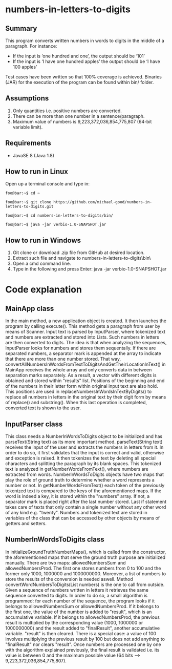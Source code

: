 # numbers-in-letters-to-digits

## Summary

This program converts written numbers in words to digits in the middle of a paragraph. 
For instance:
  - If the input is ‘one hundred and one’, the output should be ‘101’
  - If the input is ‘I have one hundred apples’ the output should be ‘I have 100 apples’
  
Test cases have been written so that 100% coverage is achieved. Binaries (JAR) for the execution of the program can be found within bin/ folder.

## Assumptions

1. Only quantities i.e. positive numbers are converted.
2. There can be more than one number in a sentence/paragraph.
3. Maximum value of numbers is 9,223,372,036,854,775,807 (64-bit variable limit).

## Requirements

- JavaSE 8 (Java 1.8)

## How to run in Linux

Open up a terminal console and type in:

```console
foo@bar:~$ cd ~
```
```console
foo@bar:~$ git clone https://github.com/michael-good/numbers-in-letters-to-digits.git
```
```console
foo@bar:~$ cd numbers-in-letters-to-digits/bin/
```
```console
foo@bar:~$ java -jar verbio-1.0-SNAPSHOT.jar
```

## How to run in Windows

1. Git clone or download .zip file from GitHub at desired location.
2. Extract such file and navigate to numbers-in-letters-to-digits\bin\
3. Open a cmd command line.
4. Type in the following and press Enter: java -jar verbio-1.0-SNAPSHOT.jar

# Code explanation

## MainApp class

In the main method, a new application object is created. It then launches the program by calling execute(). This method gets a paragraph from user by means of Scanner. 
Input text is parsed by InputParser, where tokenized text and numbers are extracted and stored into Lists. Such numbers in letters are then converted to digits.
The idea is that when analyzing the sequences, InputParser looks for numbers and stores them sequentally. If there are separated numbers, a separator mark is appended at the array to indicate that there are more than one number stored. That way, convertAllNumbersInWordsFromTextToDigitsAndGetTheirLocationInText() in MainApp receives the whole array and only converts data in between separation marks separately. As a result, a vector with different digits is obtained and stored within "results" list. Positions of the beginning and end of the numbers in their letter form within original input text are also hold. This positions are used in replaceNumbersInWordsInTextByDigits() to replace all numbers in letters in the original text by their digit form by means of replace() and substring(). 
When this last operation is completed, converted text is shown to the user.

## InputParser class

This class needs a NumberInWordsToDigits object to be initialized and has parseText(String text) as its more important method. parseText(String text) receives the input of the user and extracts the numbers in letters from it. In order to do so, it first validates that the input is correct and valid, otherwise and exception is raised. It then tokenizes the text by deleting all special characters and splitting the paragraph by its blank spaces. This tokenized text is analyzed in getNumberWordsFromText(), where numbers are extracted from words. 
NumberInWordsToDigits objects have two maps that play the role of ground truth to determine whether a word represents a number or not. In getNumberWordsFromText() each token of the previously tokenized text is compared to the keys of the aforementioned maps. If the word is indeed a key, it is stored within the "numbers" array. If not, a separator mark is placed right after the last number stored. Last if statement takes care of texts that only contain a single number without any other word of any kind e.g. "twenty".
Numbers and tokenized text are stored in variables of the class that can be accessed by other objects by means of getters and setters.

## NumberInWordsToDigits class

In initializeGroundTruthNumberMaps(), which is called from the constructor, the aforementioned maps that serve the ground truth purpose are initialized manually. There are two maps: allowedNumbersSum and allowedNumbersProd. The first one stores numbers from 0 to 100 and the former only 1000, 1000000 and 1000000000. Moreover, a list of numbers to store the results of the conversion is needed aswell. 
Method convertWordNumbersToDigits(List<String> numbers) is the one to call from outside. Given a sequence of numbers written in letters it retrieves the same sequence converted to digits. In order to do so, a small algorithm is programmed: for each number of the sequence, the program looks if it belongs to allowedNumbersSum or allowedNumbersProd. If it belongs to the first one, the value of the number is added to "result", which is an accumulative variable. If it belongs to allowedNumbersProd, the previous result is multiplied by the corresponding value (1000, 1000000 or 1000000000) and the result added to "finalResult", another accumulative variable. "result" is then cleared. There is a special case: a value of 100 involves multiplying the previous result by 100 but does not add anything to "finalResult" nor clears "result".
Once numbers are processed one by one with the algorithm explained previously, the final result is validated i.e. its value is between 0 and the maximum possible value (64 bits --> 9,223,372,036,854,775,807).
